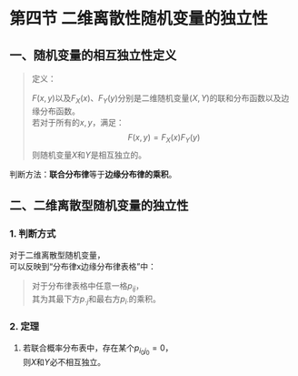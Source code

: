 # 第四节 二维离散性随机变量的独立性

## 一、随机变量的相互独立性定义

> 定义：
>
> $F(x,y)$以及$F_X(x)$、$F_Y(y)$分别是二维随机变量$(X,Y)$的联和分布函数以及边缘分布函数。  
> 若对于所有的$x,y$，满足：
> $$F(x,y)=F_X(x)F_Y(y)$$
> 则随机变量$X$和$Y$是相互独立的。

判断方法：**联合分布律**等于**边缘分布律的乘积**。

## 二、二维离散型随机变量的独立性

### 1. 判断方式

对于二维离散型随机变量，  
可以反映到“分布律x边缘分布律表格”中：  
> 对于分布律表格中任意一格$p_{ij}$，  
> 其为其最下方$p_{\cdot j}$和最右方$p_{i\cdot}$的乘积。

### 2. 定理

1. 若联合概率分布表中，存在某个$p_{i_0j_0}=0$，  
   则$X$和$Y$必不相互独立。
